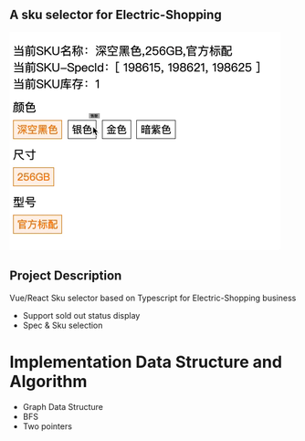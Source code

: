 ## A sku selector for Electric-Shopping
![image](showcase.gif)

## Project Description

Vue/React Sku selector based on Typescript for Electric-Shopping business

- Support sold out status display
- Spec & Sku selection

# Implementation Data Structure and Algorithm 

- Graph Data Structure
- BFS
- Two pointers